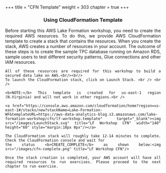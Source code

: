 +++
title = "CFN Template"
weight = 303
chapter = true
+++

<center><h3>Using CloudFormation Template</h3></center>

<div style="text-align: justify">
    Before starting this AWS Lake Formation workshop, you need to create the required AWS resources. To do this, we
    provide AWS CloudFormation template to create a stack that contains the resources. When you create the stack, AWS
    creates a number of resources in your account. The outcome of these steps is to create the sample TPC database
    running on Amazon RDS, sample users to test different security patterns, Glue connections and other IAM resources. <br />

    All of these resources are required for this workshop to build a secured data lake on AWS.<br/><br/>
    To launch the CloudFormation stack, click on Launch Stack. <br /> <br />

    <b>NOTE:</b> This template is created for us-east-1 region (N.Virginia) and will not work in other regions.<br />

    <a href="https://console.aws.amazon.com/cloudformation/home?region=us-east-1#/stacks/new?stackName=Lake-Formation-WF&templateURL=https://aws-data-analytics-blog.s3.amazonaws.com/lake-formation-workshop/cfn/lf-workshop.template" target="_blank"><img src="/images/LaunchStack.svg" title="LF Workshop CFN" width="140" height="60" style="margin:10px 0px"/></a>

    The CloudFormation stack will roughly take 12-14 minutes to complete. Check the CloudFormation console and wait for
    the status <b>CREATE_COMPLETE</b> as shown below:<img src="/images/cfn-complete.png" title="LF Workshop CFN"/>

    Once the stack creation is completed, your AWS account will have all required resources to run exercises. Please proceed to the next chapter to run exercise.

</div>
